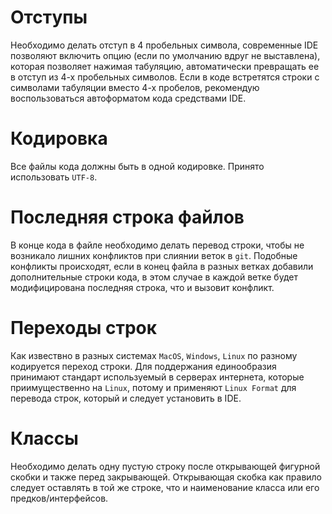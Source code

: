 # Отступы

Необходимо делать отступ в 4 пробельных символа, современные IDE позволяют включить опцию (если по умолчанию вдруг не выставлена), которая позволяет нажимая табуляцию, автоматически превращать ее в отступ из 4-х пробельных символов.
Если в коде встретятся строки с символами табуляции вместо 4-х пробелов, рекомендую воспользоваться автоформатом кода средствами IDE.


# Кодировка

Все файлы кода должны быть в одной кодировке. Принято использовать `UTF-8`.


# Последняя строка файлов

В конце кода в файле необходимо делать перевод строки, чтобы не возникало лишних конфликтов при слиянии веток в `git`.
Подобные конфликты происходят, если в конец файла в разных ветках добавили дополнительные строки кода, в этом случае в каждой ветке будет модифицирована последняя строка, что и вызовит конфликт.


# Переходы строк

Как извествно в разных системах `MacOS`, `Windows`, `Linux` по разному кодируется переход строки.
Для поддержания единообразия принимают стандарт используемый в серверах интернета, которые приимущественно на `Linux`, потому и применяют `Linux Format` для перевода строк, который и следует установить в IDE.


# Классы

Необходимо делать одну пустую строку после открывающей фигурной скобки и также перед закрывающей.
Открывающая скобка как правило следует оставлять в той же строке, что и наименование класса или его предков/интерфейсов.
